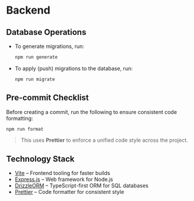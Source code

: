 # Backend

## Database Operations

- To generate migrations, run:  
  ```bash
  npm run generate
  ```

- To apply (push) migrations to the database, run:  
  ```bash
  npm run migrate
  ```

## Pre-commit Checklist

Before creating a commit, run the following to ensure consistent code formatting:  
```bash
npm run format
```

> This uses **Prettier** to enforce a unified code style across the project.

## Technology Stack

- [Vite](https://vite.dev/) – Frontend tooling for faster builds
- [Express.js](https://expressjs.com/) – Web framework for Node.js
- [DrizzleORM](https://orm.drizzle.team/) – TypeScript-first ORM for SQL databases
- [Prettier](https://prettier.io/) – Code formatter for consistent style